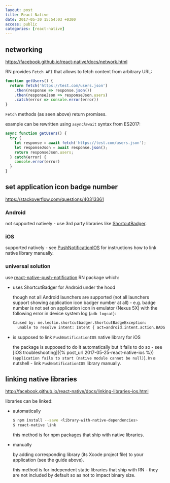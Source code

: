 ```yaml
---
layout: post
title: React Native
date: 2017-05-30 15:54:03 +0300
access: public
categories: [react-native]
---
```


<!-- more -->

## networking

<https://facebook.github.io/react-native/docs/network.html>

RN provides `Fetch API` that allows to fetch content from arbitrary URL:

```javascript
function getUsers() {
  return fetch('https://test.com/users.json')
    .then(response => response.json())
    .then(responseJson => responseJson.users)
    .catch(error => console.error(error))
}
```

`Fetch` methods (as seen above) return promises.

example can be rewritten using `async`/`await` syntax from ES2017:

```javascript
async function getUsers() {
  try {
    let response = await fetch('https://test.com/users.json');
    let responseJson = await response.json();
    return responseJson.users;
  } catch(error) {
    console.error(error)
  }
}
```

## set application icon badge number

<https://stackoverflow.com/questions/40313361>

### Android

not supported natively - use 3rd party libraries like
[ShortcutBadger](https://github.com/leolin310148/ShortcutBadger).

### iOS

supported natively - see
[PushNotificationIOS](http://facebook.github.io/react-native/docs/pushnotificationios.html)
for instructions how to link native library manually.

### universal solution

use [react-native-push-notification](https://github.com/zo0r/react-native-push-notification)
RN package which:

- uses ShortcutBadger for Android under the hood

  though not all Android launchers are supported (not all launchers support
  showing application icon badger number at all) - e.g. badge number is not
  set on application icon in emulator (Nexus 5X) with the following error in
  device system log (`adb logcat`):

  ```sh
  Caused by: me.leolin.shortcutbadger.ShortcutBadgeException:
    unable to resolve intent: Intent { act=android.intent.action.BADGE_COUNT_UPDATE (has extras) }
  ```

- is supposed to link `PushNotificationIOS` native library for iOS

  the package is supposed to do it automatically but it fails to do so -
  see [iOS troubleshooting]({% post_url 2017-05-25-react-native-ios %})
  (`application fails to start (native module cannot be null)`).
  in a nutshell - link `PushNotificationIOS` library manually.

## linking native libraries

<http://facebook.github.io/react-native/docs/linking-libraries-ios.html>

libraries can be linked:

- automatically

  ```sh
  $ npm install --save <library-with-native-dependencies>
  $ react-native link
  ```

  this method is for npm packages that ship with native libraries.

- manually

  by adding corresponding library (its Xcode project file) to
  your application (see the guide above).

  this method is for independent static libraries that ship with RN -
  they are not included by default so as not to impact binary size.
